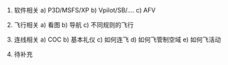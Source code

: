1.	软件相关
a)	P3D/MSFS/XP
b)	Vpilot/SB/....
c)	AFV

2.	飞行相关
a)	看图
b)	导航
c)	不同规则的飞行

3.	连线相关
a)	COC
b)	基本礼仪
c)	如何连飞
d)	如何飞管制空域
e)	如何飞活动

4.	待补充
